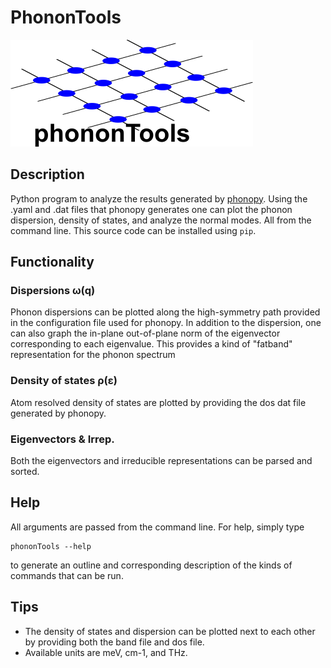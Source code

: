 # PhononTools
![phononTools](phononTools.png)

## Description

Python program to analyze the results generated by [phonopy](https://github.com/phonopy/phonopy). Using the .yaml and .dat files that phonopy generates one can plot the phonon dispersion, density of states, and analyze the normal modes. All from the command line. This source code can be installed using ``pip``.


## Functionality

### Dispersions ω(q)
Phonon dispersions can be plotted along the high-symmetry path provided in the configuration file used for phonopy. In addition to the dispersion, one can also graph the in-plane out-of-plane norm of the eigenvector corresponding to each eigenvalue. This provides a kind of "fatband" representation for the phonon spectrum

### Density of states ρ(ε)
Atom resolved density of states are plotted by providing the dos dat file generated by phonopy.

### Eigenvectors & Irrep.
Both the eigenvectors and irreducible representations can be parsed and sorted.


## Help
All arguments are passed from the command line. For help, simply type

```
phononTools --help
```
to generate an outline and corresponding description of the kinds of commands that can be run. 

## Tips
- The density of states and dispersion can be plotted next to each other by providing both the band file and dos file.
- Available units are meV, cm-1, and THz.
